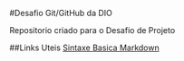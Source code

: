 #Desafio Git/GitHub da DIO

Repositorio criado para o Desafio de Projeto

##Links Uteis
[Sintaxe Basica Markdown](https://www.markdownguide.org/basic-syntax/)
